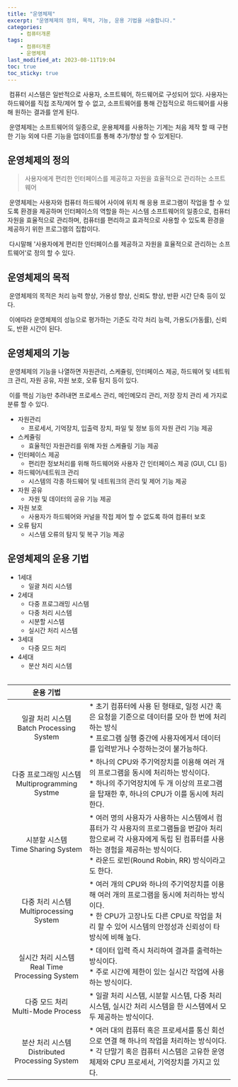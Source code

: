 ```yaml
---
title: "운영체제"
excerpt: "운영체제의 정의, 목적, 기능, 운용 기법을 서술합니다."
categories:
    - 컴퓨터개론
tags:
    - 컴퓨터개론
    - 운영체제
last_modified_at: 2023-08-11T19:04
toc: true
toc_sticky: true
---
```


&nbsp;컴퓨터 시스템은 일반적으로 사용자, 소프트웨어, 하드웨어로 구성되어 있다. 사용자는 하드웨어를 직접 조작/제어 할 수 없고, 소프트웨어를 통해 간접적으로 하드웨어를 사용해 원하는 결과를 얻게 된다.

&nbsp;운영체제는 소프트웨어의 일종으로, 운용체제를 사용하는 기계는 처음 제작 할 때 구현 한 기능 외에 다른 기능을 업데이트를 통해 추가/향상 할 수 있게된다. 

## 운영체제의 정의

> 사용자에게 편리한 인터페이스를 제공하고 자원을 효율적으로 관리하는 소프트웨어

&nbsp;운영체제는 사용자와 컴퓨터 하드웨어 사이에 위치 해 응용 프로그램이 작업을 할 수 있도록 환경을 제공하며 인터페이스의 역할을 하는 시스템 소프트웨어의 일종으로, 컴퓨터 자원을 효율적으로 관리하며, 컴퓨터를 편리하고 효과적으로 사용할 수 있도록 환경을 제공하기 위한 프로그램의 집합이다.

&nbsp;다시말해 '사용자에게 편리한 인터페이스를 제공하고 자원을 효율적으로 관리하는 소프트웨어'로 정의 할 수 있다.



## 운영체제의 목적

&nbsp;운영체제의 목적은 처리 능력 향상, 가용성 향상, 신뢰도 향상, 반환 시간 단축 등이 있다.

&nbsp;이에따라 운영체제의 성능으로 평가하는 기준도 각각 처리 능력, 가용도(가동률), 신뢰도, 반환 시간이 된다.



## 운영체제의 기능

&nbsp;운영체제의 기능을 나열하면 자원관리, 스케쥴링, 인터페이스 제공, 하드웨어 및 네트워크 관리, 자원 공유, 자원 보호, 오류 탐지 등이 있다.

&nbsp;이를 핵심 기능만 추려내면 프로세스 관리, 메인메모리 관리, 저장 장치 관리 세 가지로 분류 할 수 있다.

* 자원관리
	* 프로세서, 기억장치, 입출력 장치, 파일 및 정보 등의 자원 관리 기능 제공
* 스케쥴링
	* 효율적인 자원관리를 위해 자원 스케쥴링 기능 제공
* 인터페이스 제공
	* 편리한 정보처리를 위해 하드웨어와 사용자 간 인터페이스 제공 (GUI, CLI 등)
* 하드웨어/네트워크 관리
	* 시스템의 각종 하드웨어 및 네트워크의 관리 및 제어 기능 제공
* 자원 공유
	* 자원 및 데이터의 공유 기능 제공
* 자원 보호
	* 사용자가 하드웨어와 커널을 작접 제어 할 수 없도록 하여 컴퓨터 보호
* 오류 탐지
	* 시스템 오류의 탐지 및 복구 기능 제공



## 운영체제의 운용 기법

* 1세대
	* 일괄 처리 시스템
* 2세대
	* 다중 프로그래밍 시스템 
	* 다중 처리 시스템
	* 시분할 시스템
	* 실시간 처리 시스템
* 3세대
	* 다중 모드 처리
* 4세대
	* 분산 처리 시스템
<br><br>

|운용 기법||
|:---:|:---|
|일괄 처리 시스템<br>Batch Processing System| * 초기 컴퓨터에 사용 된 형태로, 일정 시간 혹은 요청을 기준으로 데이터를 모아 한 번에 처리하는 방식<br>* 프로그램 실행 중간에 사용자에게서 데이터를 입력받거나 수정하는것이 불가능하다.|
|다중 프로그래밍 시스템<br>Multiprogramming Systme| * 하나의 CPU와 주기억장치를 이용해 여러 개의 프로그램을 동시에 처리하는 방식이다.<br>* 하나의 주기억장치에 두 개 이상의 프로그램을 탑재한 후, 하나의 CPU가 이를 동시에 처리 한다.| 
|시분할 시스템<br>Time Sharing System| * 여러 명의 사용자가 사용하는 시스템에서 컴퓨터가 각 사용자의 프로그램들을 번갈아 처리 함으로써 각 사용자에게 독립 된 컴퓨터를 사용하는 경험을 제공하는 방식이다.<br>* 라운드 로빈(Round Robin, RR) 방식이라고도 한다.|
|다중 처리 시스템<br>Multiprocessing System| * 여러 개의 CPU와 하나의 주기억장치를 이용해 여러 개의 프로그램을 동시에 처리하는 방식이다.<br>* 한 CPU가 고장나도 다른 CPU로 작업을 처리 할 수 있어 시스템의 안정성과 신뢰성이 타 방식에 비해 높다.|
|실시간 처리 시스템<br>Real Time Processing System| * 데이터 입력 즉시 처리하여 결과를 출력하는 방식이다.<br>* 주로 시간에 제한이 있는 실시간 작업에 사용하는 방식이다.|
|다중 모드 처리<br>Multi-Mode Process| * 일괄 처리 시스템, 시분할 시스템, 다중 처리 시스템, 실시간 처리 시스템을 한 시스템에서 모두 제공하는 방식이다.|
|분산 처리 시스템<br>Distributed Processing System| * 여러 대의 컴퓨터 혹은 프로세서를 통신 회선으로 연결 해 하나의 작업을 처리하는 방식이다.<br>* 각 단말기 혹은 컴퓨터 시스템은 고유한 운영체제와 CPU 프로세서, 기억장치를 가지고 있다.| 
